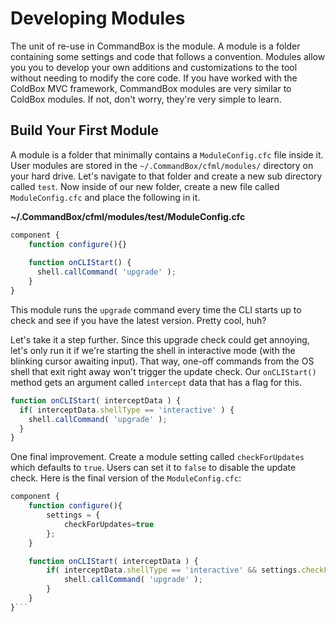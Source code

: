 # Developing Modules

The unit of re-use in CommandBox is the module.  A module is a folder containing some settings and code that follows a convention.  Modules allow you you to develop your own additions and customizations to the tool without needing to modify the core code.  If you have worked with the ColdBox MVC framework, CommandBox modules are very similar to ColdBox modules.  If not, don't worry, they're very simple to learn. 

## Build Your First Module

A module is a folder that minimally contains a `ModuleConfig.cfc` file inside it.  User modules are stored in the `~/.CommandBox/cfml/modules/` directory on your hard drive.  Let's navigate to that folder and create a  new sub directory called `test`. Now inside of our new folder, create a new file called `ModuleConfig.cfc` and place the following in it.

**~/.CommandBox/cfml/modules/test/ModuleConfig.cfc**
```javascript
component {
    function configure(){}
    
    function onCLIStart() {
      shell.callCommand( 'upgrade' );
    }
}
```

This module runs the `upgrade` command every time the CLI starts up to check and see if you have the latest version.  Pretty cool, huh?  

Let's take it a step further.  Since this upgrade check could get annoying, let's only run it if we're starting the shell in interactive mode (with the blinking cursor awaiting input).   That way, one-off commands from the OS shell that exit right away won't trigger the update check.  Our `onCLIStart()` method gets an argument called `intercept` data that has a flag for this.  

```javascript
function onCLIStart( interceptData ) {
  if( interceptData.shellType == 'interactive' ) {
    shell.callCommand( 'upgrade' );
  }
}
```

One final improvement.  Create a module setting called `checkForUpdates` which defaults to `true`.  Users can set it to `false` to disable the update check.  Here is the final version of the `ModuleConfig.cfc`:

```javascript
component {
    function configure(){
		settings = {
			checkForUpdates=true
		};
    }

    function onCLIStart( interceptData ) {
        if( interceptData.shellType == 'interactive' && settings.checkForUpdates ) {
            shell.callCommand( 'upgrade' );
        }
    }
}```

